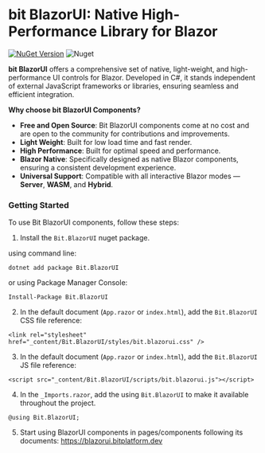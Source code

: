 ﻿# bit BlazorUI: Native High-Performance Library for Blazor
[![NuGet Version](https://img.shields.io/nuget/v/Bit.BlazorUI.svg?style=flat)](https://www.nuget.org/packages/Bit.BlazorUI/) ![Nuget](https://img.shields.io/nuget/dt/Bit.BlazorUI.svg)

**bit BlazorUI** offers a comprehensive set of native, light-weight, and high-performance UI controls for Blazor. Developed in C#, it stands independent of external JavaScript frameworks or libraries, ensuring seamless and efficient integration.

**Why choose bit BlazorUI Components?**
- **Free and Open Source**: Bit BlazorUI components come at no cost and are open to the community for contributions and improvements.
- **Light Weight**: Built for low load time and fast render.
- **High Performance**: Built for optimal speed and performance.
- **Blazor Native**: Specifically designed as native Blazor components, ensuring a consistent development experience.
- **Universal Support**: Compatible with all interactive Blazor modes — **Server**, **WASM**, and **Hybrid**.

### Getting Started

To use Bit BlazorUI components, follow these steps:

1. Install the `Bit.BlazorUI` nuget package.

using command line:

```
dotnet add package Bit.BlazorUI
```

or using Package Manager Console:

```
Install-Package Bit.BlazorUI
```
 
2. In the default document (`App.razor` or `index.html`), add the `Bit.BlazorUI` CSS file reference:

```
<link rel="stylesheet" href="_content/Bit.BlazorUI/styles/bit.blazorui.css" />
```

3. In the default document (`App.razor` or `index.html`), add the `Bit.BlazorUI` JS file reference:

```
<script src="_content/Bit.BlazorUI/scripts/bit.blazorui.js"></script>
```

4. In the `_Imports.razor`, add the using `Bit.BlazorUI` to make it available throughout the project.

```
@using Bit.BlazorUI;
```

5. Start using BlazorUI components in pages/components following its documents: https://blazorui.bitplatform.dev